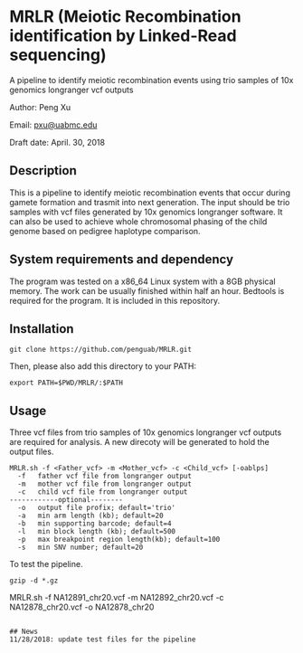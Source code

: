 # MRLR (Meiotic Recombination identification by Linked-Read sequencing)

A pipeline to identify meiotic recombination events using trio samples of 10x genomics longranger vcf outputs

Author: Peng Xu

Email: pxu@uabmc.edu

Draft date: April. 30, 2018

## Description

This is a pipeline to identify meiotic recombination events that occur during gamete formation and trasmit into next generation. The input should be trio samples with vcf files generated by 10x genomics longranger software. It can also be used to achieve whole chromosomal phasing of the child genome based on pedigree haplotype comparison.

## System requirements and dependency

The program was tested on a x86_64 Linux system with a 8GB physical memory. The work can be usually finished within half an hour. Bedtools is required for the program. It is included in this repository.

## Installation

```
git clone https://github.com/penguab/MRLR.git
```
Then, please also add this directory to your PATH:
```
export PATH=$PWD/MRLR/:$PATH
```

## Usage

Three vcf files from trio samples of 10x genomics longranger vcf outputs are required for analysis. A new direcoty will be generated to hold the output files.
```
MRLR.sh -f <Father_vcf> -m <Mother_vcf> -c <Child_vcf> [-oablps]
  -f   father vcf file from longranger output
  -m   mother vcf file from longranger output
  -c   child vcf file from longranger output
------------optional--------
  -o   output file profix; default='trio'
  -a   min arm length (kb); default=20
  -b   min supporting barcode; default=4
  -l   min block length (kb); default=500
  -p   max breakpoint region length(kb); default=100
  -s   min SNV number; default=20
```

To test the pipeline.
```
gzip -d *.gz
```
MRLR.sh -f NA12891_chr20.vcf -m NA12892_chr20.vcf -c NA12878_chr20.vcf -o NA12878_chr20
```

## News
11/28/2018: update test files for the pipeline

